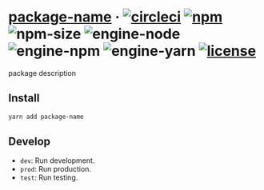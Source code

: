 # [package-name][website] · <!-- badges.start -->[![circleci][circleci-image]][circleci-link] [![npm][npm-image]][npm-link] ![npm-size][npm-size-image] ![engine-node][engine-node-image] ![engine-npm][engine-npm-image] ![engine-yarn][engine-yarn-image] [![license][license-image]][license-link]

[circleci-image]: https://img.shields.io/circleci/project/github/mikojs/core/master.svg
[circleci-link]: https://circleci.com/gh/mikojs/core
[npm-image]: https://img.shields.io/npm/v/package-name.svg
[npm-link]: https://www.npmjs.com/package/package-name
[npm-size-image]: https://img.shields.io/bundlephobia/minzip/package-name.svg
[engine-node-image]: https://img.shields.io/badge/node-%3E=%20node%20version-green.svg
[engine-npm-image]: https://img.shields.io/badge/npm-%3E=%20npm%20version-green.svg
[engine-yarn-image]: https://img.shields.io/badge/yarn-%3E=%20yarn%20version-green.svg
[license-image]: https://img.shields.io/github/license/mikojs/core.svg
[license-link]: ./LICENSE

<!-- badges.end -->

[website]: http://mikojs/package-homepage

package description

## Install

```sh
yarn add package-name
```

## Develop

- `dev`: Run development.
- `prod`: Run production.
- `test`: Run testing.
